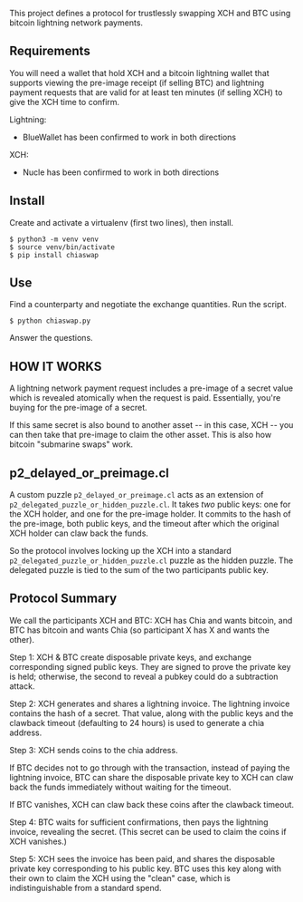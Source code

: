 This project defines a protocol for trustlessly swapping XCH and BTC using bitcoin lightning network payments.

Requirements
------------

You will need a wallet that hold XCH and a bitcoin lightning wallet that supports viewing the pre-image receipt (if selling BTC) and lightning payment requests that are valid for at least ten minutes (if selling XCH) to give the XCH time to confirm.

Lightning:
- BlueWallet has been confirmed to work in both directions

XCH:
- Nucle has been confirmed to work in both directions


Install
-------

Create and activate a virtualenv (first two lines), then install.

```
$ python3 -m venv venv
$ source venv/bin/activate
$ pip install chiaswap
```

Use
---

Find a counterparty and negotiate the exchange quantities. Run the script.

```
$ python chiaswap.py
```

Answer the questions.


HOW IT WORKS
------------

A lightning network payment request includes a pre-image of a secret value which is revealed atomically when the request is paid. Essentially, you're buying for the pre-image of a secret.

If this same secret is also bound to another asset -- in this case, XCH -- you can then take that pre-image to claim the other asset. This is also how bitcoin "submarine swaps" work.


p2_delayed_or_preimage.cl
-------------------------

A custom puzzle `p2_delayed_or_preimage.cl` acts as an extension of `p2_delegated_puzzle_or_hidden_puzzle.cl`. It takes *two* public keys: one for the XCH holder, and one for the pre-image holder. It commits to the hash of the pre-image, both public keys, and the timeout after which the original XCH holder can claw back the funds.

So the protocol involves locking up the XCH into a standard `p2_delegated_puzzle_or_hidden_puzzle.cl` puzzle as the hidden puzzle. The delegated puzzle is tied to the sum of the two participants public key.


Protocol Summary
----------------

We call the participants XCH and BTC: XCH has Chia and wants bitcoin, and BTC has bitcoin and wants Chia (so participant X has X and wants the other).

Step 1: XCH & BTC create disposable private keys, and exchange corresponding signed public keys. They are signed to prove the private key is held; otherwise, the second to reveal a pubkey could do a subtraction attack.

Step 2: XCH generates and shares a lightning invoice. The lightning invoice contains the hash of a secret. That value, along with the public keys and the clawback timeout (defaulting to 24 hours) is used to generate a chia address.

Step 3: XCH sends coins to the chia address.

If BTC decides not to go through with the transaction, instead of paying the lightning invoice, BTC can share the disposable private key to XCH can claw back the funds immediately without waiting for the timeout.

If BTC vanishes, XCH can claw back these coins after the clawback timeout.

Step 4: BTC waits for sufficient confirmations, then pays the lightning invoice, revealing the secret. (This secret can be used to claim the coins if XCH vanishes.)

Step 5: XCH sees the invoice has been paid, and shares the disposable private key corresponding to his public key. BTC uses this key along with their own to claim the XCH using the "clean" case, which is indistinguishable from a standard spend.
